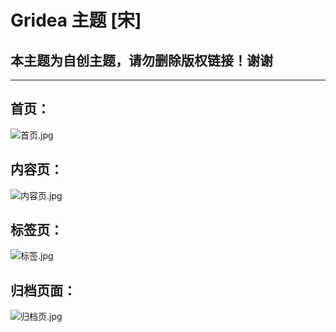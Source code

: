 # Gridea 主题 [宋]
## 本主题为自创主题，请勿删除版权链接！谢谢
***
## 首页：
![首页.jpg](https://i.loli.net/2019/11/06/PAX8TxkWFZaNfpd.jpg)
## 内容页：
![内容页.jpg](https://i.loli.net/2019/11/06/dlIZg3fzYnHQawG.jpg)
## 标签页：
![标签.jpg](https://i.loli.net/2019/11/06/FW1PGBX2xLb7let.jpg)
## 归档页面：
![归档页.jpg](https://i.loli.net/2019/11/06/vnDZSoqQ3wsmGfF.jpg)
